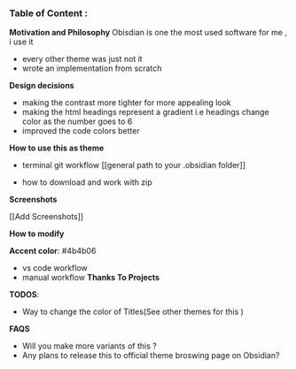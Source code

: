 ### Table of Content : 



**Motivation  and Philosophy**
Obisdian is one the most used software for me  , i use  it 

- every other theme was just not it 
- wrote an implementation from scratch 

**Design decisions**

- making the contrast more tighter for more appealing look 
- making the html headings represent a gradient i.e headings change color as the number goes to 6 
- improved the code colors better

**How to use this as theme** 
 - terminal git workflow
[[general path to your .obsidian folder]]

- how to download and work with zip

**Screenshots**

[[Add Screenshots]]



**How to modify**


**Accent color**: 
#4b4b06

- vs code workflow 
- manual workflow
**Thanks To Projects**

**TODOS**:
- Way to change the color of Titles(See other themes for this )

**FAQS**
- Will you make more variants of this ?
- Any plans to release this to official theme broswing page on Obsidian?
